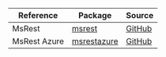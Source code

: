| Reference | Package | Source |
|---|---|---|
|MsRest|[msrest](https://pypi.org/project/msrest)|[GitHub](https://github.com/Azure/azure-sdk-for-python)|
|MsRest Azure|[msrestazure](https://pypi.org/project/msrestazure)|[GitHub](https://github.com/Azure/azure-sdk-for-python)|
